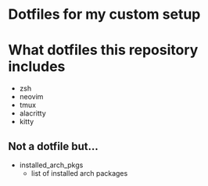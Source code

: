 # Dotfiles for my custom setup

# What dotfiles this repository includes
- zsh
- neovim
- tmux
- alacritty
- kitty

## Not a dotfile but...
- installed\_arch\_pkgs
    - list of installed arch packages
